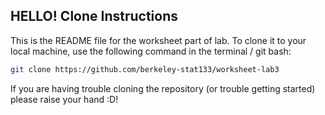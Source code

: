 ## HELLO! Clone Instructions

This is the README file for the worksheet part of lab. To clone it to your local machine, use the following command in the terminal / git bash:

```bash
git clone https://github.com/berkeley-stat133/worksheet-lab3
```

If you are having trouble cloning the repository (or trouble getting started) please raise your hand :D!

